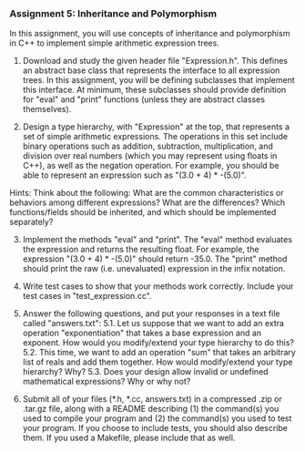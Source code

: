 ### Assignment 5: Inheritance and Polymorphism

In this assignment, you will use concepts of inheritance and polymorphism in C++ to implement simple arithmetic expression trees.

1. Download and study the given header file "Expression.h". This defines an abstract base class that represents the interface to all expression trees. In this assignment, you will be defining subclasses that implement this interface. At minimum, these subclasses should provide definition for "eval" and "print" functions (unless they are abstract classes themselves).

2. Design a type hierarchy, with "Expression" at the top, that represents a set of simple arithmetic expressions. The operations in this set include binary operations such as addition, subtraction, multiplication, and division over real numbers (which you may represent using floats in C++), as well as the negation operation. For example, you should be able to represent an expression such as "(3.0 + 4) * -(5.0)".

Hints: Think about the following: What are the common characteristics or behaviors among different expressions? What are the differences? Which functions/fields should be inherited, and which should be implemented separately?

3. Implement the methods "eval" and "print". The "eval" method evaluates the expression and returns the resulting float. For example, the expression "(3.0 + 4) * -(5.0)" should return -35.0. The "print" method should print the raw (i.e. unevaluated) expression in the infix notation.

4. Write test cases to show that your methods work correctly. Include your test cases in "test_expression.cc".

5. Answer the following questions, and put your responses in a text file called "answers.txt":
5.1. Let us suppose that we want to add an extra operation "exponentiation" that takes a base expression and an exponent. How would you modify/extend your type hierarchy to do this?
5.2. This time, we want to add an operation "sum" that takes an arbitrary list of reals and add them together. How would modify/extend your type hierarchy? Why?
5.3. Does your design allow invalid or undefined mathematical expressions? Why or why not?

6. Submit all of your files (*.h, *.cc, answers.txt) in a compressed .zip or .tar.gz file, along with a README describing (1) the command(s) you used to compile your program and (2) the command(s) you used to test your program. If you choose to include tests, you should also describe them. If you used a Makefile, please include that as well.
